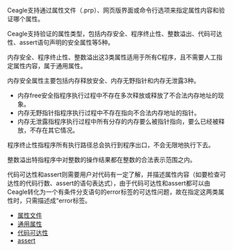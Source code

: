 Ceagle支持通过属性文件（.prp）、网页版界面或命令行选项来指定属性内容和验证哪个属性。

Ceagle支持验证的属性类型，包括内存安全、程序终止性、整数溢出、代码可达性、assert语句声明的安全属性等5种。

内存安全、程序终止性、整数溢出这3类属性适用于所有C程序，且不需要人工指定属性内容，属于通用属性。

内存安全属性主要包括内存释放安全、内存无野指针和内存无泄露3种。
* 内存free安全指程序执行过程中不存在多次释放或释放了不合法内存地址的现象。
* 内存无野指针指程序执行过程中不存在指向不合法内存地址的指针。
* 内存无泄露指程序执行过程中所有分存的内存要么被指针指向，要么已经被释放，不存在其它情况。

程序终止性指程序所有执行路径总会执行到程序出口，不会无限地执行下去。

整数溢出特指程序中对整数的操作结果都在整数的合法表示范围之内。

代码可达性和assert则需要用户对代码有一定了解，并描述属性内容（如要检查可达性的代码行数、assert的语句表达式），由于代码可达性和assert都可以由Ceagle转化为一个有条件分支语句的error标签的可达性问题，故在指定这两类属性时，只需描述成“error标签。

* [属性文件](file.md)
* [通用属性](general.md)
* [代码可达性](reachability.md)
* [assert](assert.md)
